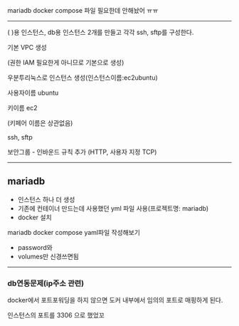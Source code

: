 mariadb docker compose 파일 필요한데 안해놨어 ㅠㅠ

---



( )용 인스턴스, db용 인스턴스 2개를 만들고 각각 ssh, sftp를 구성한다.



기본 VPC 생성

(권한 IAM 필요한게 아니므로 기본으로 생성)

우분투리눅스로 인스턴스 생성(인스턴스이름:ec2ubuntu)

사용자이름 ubuntu

키이름 ec2

(키페어 이름은 상관없음)

ssh, sftp



보안그룹 - 인바운드 규칙 추가 (HTTP, 사용자 지정 TCP)

---

## mariadb

- 인스턴스 하나 더 생성
- 기존에 컨테이너 만드는데 사용했던 yml 파일 사용(프로젝트명: mariadb)
- docker 설치



mariadb docker compose yaml파일 작성해보기

- password와
- volumes만 신경쓰면됨

---

### db연동문제(ip주소 관련)

docker에서 포트포워딩을 하지 않으면 도커 내부에서 임의의 포트로 매핑하게 된다.

인스턴스의 포트를 3306 으로 했었꼬

